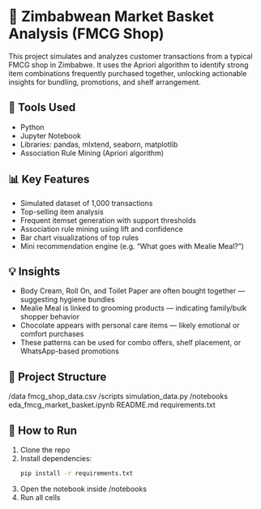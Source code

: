 # 🛒 Zimbabwean Market Basket Analysis (FMCG Shop)

This project simulates and analyzes customer transactions from a typical FMCG shop in Zimbabwe.
It uses the Apriori algorithm to identify strong item combinations frequently purchased together, unlocking actionable 
insights for bundling, promotions, and shelf arrangement.


## 🔧 Tools Used

- Python
- Jupyter Notebook
- Libraries: pandas, mlxtend, seaborn, matplotlib
- Association Rule Mining (Apriori algorithm)


## 📊 Key Features

- Simulated dataset of 1,000 transactions
- Top-selling item analysis
- Frequent itemset generation with support thresholds
- Association rule mining using lift and confidence
- Bar chart visualizations of top rules
- Mini recommendation engine (e.g. “What goes with Mealie Meal?”)


## 💡 Insights

- Body Cream, Roll On, and Toilet Paper are often bought together — suggesting hygiene bundles
- Mealie Meal is linked to grooming products — indicating family/bulk shopper behavior
- Chocolate appears with personal care items — likely emotional or comfort purchases
- These patterns can be used for combo offers, shelf placement, or WhatsApp-based promotions


## 📁 Project Structure

/data
fmcg_shop_data.csv
/scripts
simulation_data.py
/notebooks
eda_fmcg_market_basket.ipynb
README.md
requirements.txt


## 🚀 How to Run

1. Clone the repo
2. Install dependencies:
   ```bash
   pip install -r requirements.txt
   
3. Open the notebook inside /notebooks
4. Run all cells